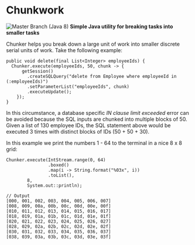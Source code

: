 Chunkwork
=========
![Master Branch (Java 8)](https://github.com/jonathancone/chunkwork/actions/workflows/maven.yml/badge.svg)
__Simple Java utility for breaking tasks into smaller tasks__

Chunker helps you break down a large unit of work into smaller discrete serial units of work.  Take the following example:

    public void delete(final List<Integer> employeeIds) {
      Chunker.execute(employeeIds, 50, chunk -> {
          getSession()
            .createSQLQuery("delete from Employee where employeeId in (:employeeIds)")
            .setParameterList("employeeIds", chunk)
            .executeUpdate();
        });
    }

In this circumstance, a database specific _IN clause limit exceeded_ error can be avoided because the SQL inputs are chunked into multiple blocks of 50.  Given a list of 130 employee IDs, the SQL statement above would be executed 3 times with distinct blocks of IDs (50 + 50 + 30).

In this example we print the numbers 1 - 64 to the terminal in a nice 8 x 8 grid:

    Chunker.execute(IntStream.range(0, 64)
                    .boxed()
                    .map(i -> String.format("%03x", i))
                    .toList(),
            8,
            System.out::println);

    // Output
    [000, 001, 002, 003, 004, 005, 006, 007]
    [008, 009, 00a, 00b, 00c, 00d, 00e, 00f]
    [010, 011, 012, 013, 014, 015, 016, 017]
    [018, 019, 01a, 01b, 01c, 01d, 01e, 01f]
    [020, 021, 022, 023, 024, 025, 026, 027]
    [028, 029, 02a, 02b, 02c, 02d, 02e, 02f]
    [030, 031, 032, 033, 034, 035, 036, 037]
    [038, 039, 03a, 03b, 03c, 03d, 03e, 03f]

